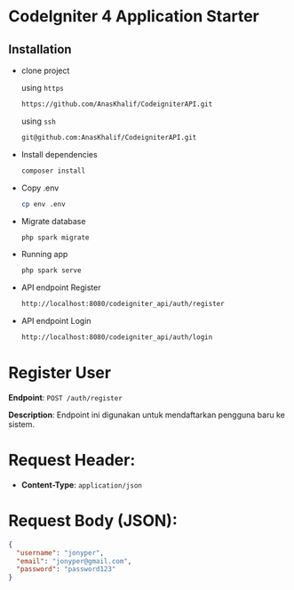 # CodeIgniter 4 Application Starter

## Installation

- clone project

  using `https`

  ```bash
  https://github.com/AnasKhalif/CodeigniterAPI.git
  ```

  using `ssh`

  ```bash
  git@github.com:AnasKhalif/CodeigniterAPI.git
  ```

- Install dependencies

  ```bash
  composer install
  ```

- Copy .env

  ```bash
  cp env .env
  ```

- Migrate database

  ```bash
  php spark migrate
  ```

- Running app

  ```bash
  php spark serve
  ```

- API endpoint Register

  ```bash
  http://localhost:8080/codeigniter_api/auth/register
  ```

- API endpoint Login

  ```bash
  http://localhost:8080/codeigniter_api/auth/login
  ```

# Register User

**Endpoint**: `POST /auth/register`

**Description**:
Endpoint ini digunakan untuk mendaftarkan pengguna baru ke sistem.

# Request Header:

- **Content-Type**: `application/json`

# Request Body (JSON):

```json
{
  "username": "jonyper",
  "email": "jonyper@gmail.com",
  "password": "password123"
}
```
